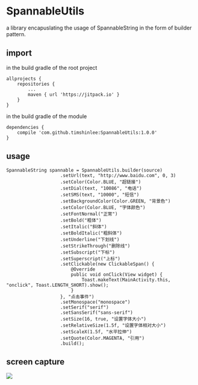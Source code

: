 # SpannableUtils
a library encapuslating the usage of SpannableString in the form of builder pattern.
## import
in the build gradle of the root project 
```
allprojects {
	repositories {
		...
		maven { url 'https://jitpack.io' }
	}
}
```
in the build gradle of the module
```
dependencies {
	compile 'com.github.timshinlee:SpannableUtils:1.0.0'
}
```
## usage
```
SpannableString spannable = SpannableUtils.builder(source)
                    .setUrl(text, "http://www.baidu.com", 0, 3)
                    .setColor(Color.BLUE, "超链接")
                    .setDial(text, "10086", "电话")
                    .setSMS(text, "10000", "短信")
                    .setBackgroundColor(Color.GREEN, "背景色")
                    .setColor(Color.BLUE, "字体颜色")
                    .setFontNormal("正常")
                    .setBold("粗体")
                    .setItalic("斜体")
                    .setBoldItalic("粗斜体")
                    .setUnderline("下划线")
                    .setStrikeThrough("删除线")
                    .setSubscript("下标")
                    .setSuperscript("上标")
                    .setClickable(new ClickableSpan() {
                        @Override
                        public void onClick(View widget) {
                            Toast.makeText(MainActivity.this, "onclick", Toast.LENGTH_SHORT).show();
                        }
                    }, "点击事件")
                    .setMonospace("monospace")
                    .setSerif("serif")
                    .setSansSerif("sans-serif")
                    .setSize(16, true, "设置字体大小")
                    .setRelativeSize(1.5f, "设置字体相对大小")
                    .setScaleX(1.5f, "水平拉伸")
                    .setQuote(Color.MAGENTA, "引用")
                    .build();
```
## screen capture
![](https://github.com/timshinlee/SpannableUtils/blob/master/screenshots/screenshot1.png)
